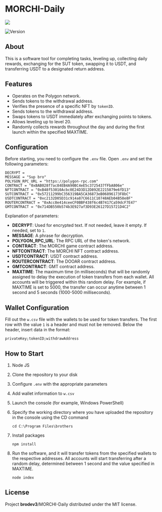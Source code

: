 # MORCHI-Daily
 
<p>
      <img src="https://i.ibb.co/3sHQCSp/av.jpg" >
</p>

<p >
   <img src="https://img.shields.io/badge/build-v_1.0-brightgreen?label=Version" alt="Version">
</p>


## About

This is a software tool for completing tasks, leveling up, collecting daily rewards, exchanging for the SUT token, swapping it to USDT, and transferring USDT to a designated return address.


## Features
- Operates on the Polygon network.
- Sends tokens to the withdrawal address.
- Verifies the presence of a specific NFT by ```tokenID```.
- Sends tokens to the withdrawal address.
- Swaps tokens to USDT immediately after exchanging points to tokens.
- Allows leveling up to level 20.
- Randomly collects rewards throughout the day and during the first launch within the specified MAXTIME.

 ## Configuration
 Before starting, you need to configure the ```.env``` file. Open ```.env``` and set the following parameters:
 
    
    DECRYPT = 
    MESSAGE = "Sup bro"
    POLYGON_RPC_URL = "https://polygon-rpc.com"
    CONTRACT = "0xBAB028f7ac84EB4A90BC4eE5c3725437fFbA806e"
    NFTCONTRACT = "0xB48f53010Acbc0E24D3D12D892E2215879e6fD13"
    SUTCONTRACT = "0x57211299bC356319BA5CA36873eB06896173F8bC"
    USDTCONTRACT = "0xc2132D05D31c914a87C6611C10748AEb04B58e8F"
    ROUTERCONTRACT = "0xAcc8e414ceeCF0BBF438f6c4B7417Ca59dcF7E47"
    GMTCONTRACT = "0x714DB550b574b3E927af3D93E26127D15721D4C2"

    
Explanation of parameters:
- **DECRYPT**: Used for encrypted text. If not needed, leave it empty. If needed, set to ```1```.
- **MESSAGE**: A phrase for decryption.
- **POLYGON_RPC_URL**: The RPC URL of the token's network.
- **CONTRACT**: The MORCHI game contract address.
- **NFTCONTRACT**: The MORCHI NFT contract address.
- **USDTCONTRACT**: USDT contract address.
- **ROUTERCONTRACT**: The DOOAR contract address.
- **GMTCONTRACT**: GMT contract address.
- **MAXTIME**: The maximum time (in milliseconds) that will be randomly assigned to delay the execution of token transfers from each wallet. All accounts will be triggered within this random delay. For example, if MAXTIME is set to 5000, the transfer can occur anytime between 1 second and 5 seconds (1000-5000 milliseconds).

 ## Wallet Configuration
Fill out the ```w.csv``` file with the wallets to be used for token transfers. The first row with the value ```1``` is a header and must not be removed. Below the header, insert data in the format:

    privateKey;tokenID;withdrawAddress

 ## How to Start

1. Node JS
2. Clone the repository to your disk
3. Configure ```.env``` with the appropriate parameters
4. Add wallet information to ```w.csv```
5. Launch the console (for example, Windows PowerShell)
6. Specify the working directory where you have uploaded the repository in the console using the CD command
    ```
    cd C:\Program Files\brothers
    ```
7. Install packages
   
    ```
    npm install
    ```
8. Run the software, and it will transfer tokens from the specified wallets to the respective addresses. All accounts will start transferring after a random delay, determined between 1 second and the value specified in MAXTIME.
    ```
    node index
    ```





## License

Project **brodev3**/MORCHI-Daily distributed under the MIT license.
